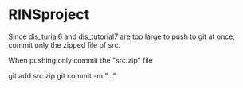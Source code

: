 # RINSproject

Since dis_turial6 and dis_tutorial7 are too large to push to git at once, commit only the zipped file of src.

When pushing only commit the "src.zip" file

git add src.zip
git commit -m "..."
